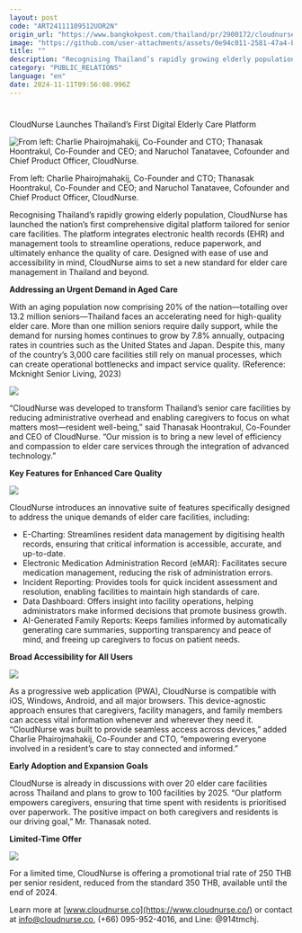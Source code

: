 ```yaml
---
layout: post
code: "ART24111109512UOR2N"
origin_url: "https://www.bangkokpost.com/thailand/pr/2900172/cloudnurse-launches-thailands-first-digital-elderly-care-platform"
image: "https://github.com/user-attachments/assets/0e94c011-2581-47a4-b933-dcb0420654a6"
title: ""
description: "Recognising Thailand’s rapidly growing elderly population, CloudNurse has launched the nation’s first comprehensive digital platform tailored for senior care facilities. The platform integrates electronic health records (EHR) and management tools to streamline operations, reduce paperwork, and ultimately enhance the quality of care. Designed with ease of use and accessibility in mind, CloudNurse aims to set a new standard for elder care management in Thailand and beyond."
category: "PUBLIC_RELATIONS"
language: "en"
date: 2024-11-11T09:56:08.996Z
---
```


# 

CloudNurse Launches Thailand’s First Digital Elderly Care Platform

![From left: Charlie Phairojmahakij, Co-Founder and CTO; Thanasak Hoontrakul, Co-Founder and CEO; and Naruchol Tanatavee, Cofounder and Chief Product Officer, CloudNurse.](https://github.com/user-attachments/assets/75eaf2aa-288f-43d8-9337-b526de68cb09)

From left: Charlie Phairojmahakij, Co-Founder and CTO; Thanasak Hoontrakul, Co-Founder and CEO; and Naruchol Tanatavee, Cofounder and Chief Product Officer, CloudNurse.

Recognising Thailand’s rapidly growing elderly population, CloudNurse has launched the nation’s first comprehensive digital platform tailored for senior care facilities. The platform integrates electronic health records (EHR) and management tools to streamline operations, reduce paperwork, and ultimately enhance the quality of care. Designed with ease of use and accessibility in mind, CloudNurse aims to set a new standard for elder care management in Thailand and beyond.

**Addressing an Urgent Demand in Aged Care**

With an aging population now comprising 20% of the nation—totalling over 13.2 million seniors—Thailand faces an accelerating need for high-quality elder care. More than one million seniors require daily support, while the demand for nursing homes continues to grow by 7.8% annually, outpacing rates in countries such as the United States and Japan. Despite this, many of the country’s 3,000 care facilities still rely on manual processes, which can create operational bottlenecks and impact service quality. (Reference: Mcknight Senior Living, 2023)

![](https://static.bangkokpost.com/media/content/20241111/5341576.png)

“CloudNurse was developed to transform Thailand’s senior care facilities by reducing administrative overhead and enabling caregivers to focus on what matters most—resident well-being,” said Thanasak Hoontrakul, Co-Founder and CEO of CloudNurse. “Our mission is to bring a new level of efficiency and compassion to elder care services through the integration of advanced technology.”

**Key Features for Enhanced Care Quality**

![](https://github.com/user-attachments/assets/e1710cd3-ad20-4015-a530-2e19f2ae2ccc)

CloudNurse introduces an innovative suite of features specifically designed to address the unique demands of elder care facilities, including:

*   E-Charting: Streamlines resident data management by digitising health records, ensuring that critical information is accessible, accurate, and up-to-date.
*   Electronic Medication Administration Record (eMAR): Facilitates secure medication management, reducing the risk of administration errors.
*   Incident Reporting: Provides tools for quick incident assessment and resolution, enabling facilities to maintain high standards of care.
*   Data Dashboard: Offers insight into facility operations, helping administrators make informed decisions that promote business growth.
*   AI-Generated Family Reports: Keeps families informed by automatically generating care summaries, supporting transparency and peace of mind, and freeing up caregivers to focus on patient needs.

**Broad Accessibility for All Users**

![](https://github.com/user-attachments/assets/0a326e1f-09c6-4fe2-9a2b-94a51ac8d8e3)

As a progressive web application (PWA), CloudNurse is compatible with iOS, Windows, Android, and all major browsers. This device-agnostic approach ensures that caregivers, facility managers, and family members can access vital information whenever and wherever they need it. “CloudNurse was built to provide seamless access across devices,” added Charlie Phairojmahakij, Co-Founder and CTO, “empowering everyone involved in a resident’s care to stay connected and informed.”

**Early Adoption and Expansion Goals**

CloudNurse is already in discussions with over 20 elder care facilities across Thailand and plans to grow to 100 facilities by 2025. “Our platform empowers caregivers, ensuring that time spent with residents is prioritised over paperwork. The positive impact on both caregivers and residents is our driving goal,” Mr. Thanasak noted.

**Limited-Time Offer**

![](https://github.com/user-attachments/assets/b7862e8f-1a5b-4bf5-ba7a-1787e6e8d500)

For a limited time, CloudNurse is offering a promotional trial rate of 250 THB per senior resident, reduced from the standard 350 THB, available until the end of 2024.

Learn more at [www.cloudnurse.co](https://www.cloudnurse.co/) or contact at info@cloudnurse.co, (+66) 095-952-4016, and Line: @914tmchj.